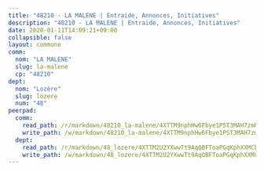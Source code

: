 ```yaml
---
title: "48210 - LA MALENE | Entraide, Annonces, Initiatives"
description: "48210 - LA MALENE | Entraide, Annonces, Initiatives"
date: 2020-01-11T14:09:21+09:00
collapsible: false
layout: commune
comm:
  nom: "LA MALENE"
  slug: la-malene
  cp: "48210"
dept:
  nom: "Lozère"
  slug: lozere
  num: "48"
peerpad:
  comm:
    read_path: /r/markdown/48210_la-malene/4XTTM9nphHw6Fbye1PST3MAH7zmRi3NMFZ8sPDNRFouRGZyC3
    write_path: /w/markdown/48210_la-malene/4XTTM9nphHw6Fbye1PST3MAH7zmRi3NMFZ8sPDNRFouRGZyC3-K3TgUHZFji5ZkUV6YbXFrvCzniW8FYUJW8RQVKk74ZrfspmUmBTvXJjcg7cemhkSPheaWYXhHS5SCmqWUm51rjX9ETcaSAgh9efF9bc1tWUQgUM5UWrvdTLitGTe5swDB5en2WYX
  dept:
    read_path: /r/markdown/48_lozere/4XTTM2U2YXwwTt9AqQBFToaPGqKphXXMCbRQJd3ieCWApZKhp
    write_path: /w/markdown/48_lozere/4XTTM2U2YXwwTt9AqQBFToaPGqKphXXMCbRQJd3ieCWApZKhp-K3TgU8LFw2VbEvF8YT63nrQb5nBCHp3LkChLkTGaYr9v91U6euBJvc2gC6ZE26iQLtBcf6bgLU5YQs5jKcnyLY5qYAH3MFy4H4ZDybCAkb97J6HGTY7nKmFopGDHEk7j5murpeJa
---
```


